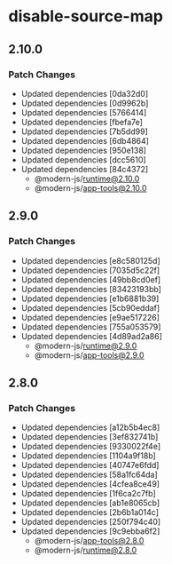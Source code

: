 # disable-source-map

## 2.10.0

### Patch Changes

- Updated dependencies [0da32d0]
- Updated dependencies [0d9962b]
- Updated dependencies [5766414]
- Updated dependencies [fbefa7e]
- Updated dependencies [7b5dd99]
- Updated dependencies [6db4864]
- Updated dependencies [950e138]
- Updated dependencies [dcc5610]
- Updated dependencies [84c4372]
  - @modern-js/runtime@2.10.0
  - @modern-js/app-tools@2.10.0

## 2.9.0

### Patch Changes

- Updated dependencies [e8c580125d]
- Updated dependencies [7035d5c22f]
- Updated dependencies [49bb8cd0ef]
- Updated dependencies [83423193bb]
- Updated dependencies [e1b6881b39]
- Updated dependencies [5cb90eddaf]
- Updated dependencies [e9ae517226]
- Updated dependencies [755a053579]
- Updated dependencies [4d89ad2a86]
  - @modern-js/runtime@2.9.0
  - @modern-js/app-tools@2.9.0

## 2.8.0

### Patch Changes

- Updated dependencies [a12b5b4ec8]
- Updated dependencies [3ef832741b]
- Updated dependencies [9330022f4e]
- Updated dependencies [1104a9f18b]
- Updated dependencies [40747e6fdd]
- Updated dependencies [58a1fc64da]
- Updated dependencies [4cfea8ce49]
- Updated dependencies [1f6ca2c7fb]
- Updated dependencies [ab1e8065cb]
- Updated dependencies [2b6b1a014c]
- Updated dependencies [250f794c40]
- Updated dependencies [9c9ebba6f2]
  - @modern-js/app-tools@2.8.0
  - @modern-js/runtime@2.8.0

